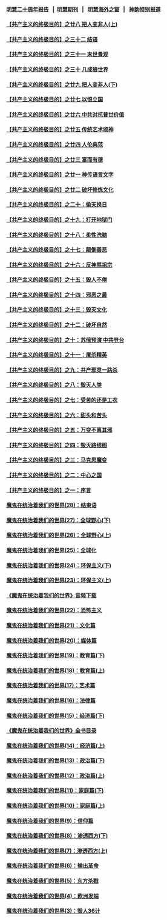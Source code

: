 #### [明慧二十周年报告](https://github.com/gfw-breaker/mh-reports/blob/master/README.md?t=07210720) &nbsp;&nbsp;|&nbsp;&nbsp;[明慧期刊](https://github.com/gfw-breaker/mh-qikan) &nbsp;&nbsp;|&nbsp;&nbsp; [明慧海外之窗](https://github.com/gfw-breaker/mh-news/blob/master/README.md?t=07210720) &nbsp;&nbsp;|&nbsp;&nbsp; [神韵特别报道](https://github.com/gfw-breaker/mh-news/blob/master/shenyun.md?t=07210720) 

#### [【共产主义的终极目的】之廿八 把人变非人(上)](../pages/nsc422/n11340492.md?t=07210720) 

#### [【共产主义的终极目的】之三十二 结语](../pages/nsc422/n11360535.md?t=07210720) 

#### [【共产主义的终极目的】之三十一 末世景观](../pages/nsc422/n11351129.md?t=07210720) 

#### [【共产主义的终极目的】之三十 几成狼世界](../pages/nsc422/n11348280.md?t=07210720) 

#### [【共产主义的终极目的】之廿九 把人变非人(下)](../pages/nsc422/n11344140.md?t=07210720) 

#### [【共产主义的终极目的】之廿七 以恨立国](../pages/nsc422/n11336944.md?t=07210720) 

#### [【共产主义的终极目的】之廿六 中共对抗普世价值](../pages/nsc422/n11324785.md?t=07210720) 

#### [【共产主义的终极目的】之廿五 传统艺术颂神](../pages/nsc422/n11296396.md?t=07210720) 

#### [【共产主义的终极目的】之廿四 人伦典范](../pages/nsc422/n11296397.md?t=07210720) 

#### [【共产主义的终极目的】之廿三 富而有德](../pages/nsc422/n11283598.md?t=07210720) 

#### [【共产主义的终极目的】之廿一 神传语言文字](../pages/nsc422/n11263265.md?t=07210720) 

#### [【共产主义的终极目的】之廿二 破坏修炼文化](../pages/nsc422/n11245728.md?t=07210720) 

#### [【共产主义的终极目的】之二十：偷天换日](../pages/nsc422/n11238846.md?t=07210720) 

#### [【共产主义的终极目的】之十九：打开地狱门](../pages/nsc422/n11206376.md?t=07210720) 

#### [【共产主义的终极目的】之十八：柔性洗脑](../pages/nsc422/n11199994.md?t=07210720) 

#### [【共产主义的终极目的】之十七：颠倒善恶](../pages/nsc422/n11179782.md?t=07210720) 

#### [【共产主义的终极目的】之十六：反神骂祖宗](../pages/nsc422/n11166798.md?t=07210720) 

#### [【共产主义的终极目的】之十五：毁人不倦](../pages/nsc422/n11166792.md?t=07210720) 

#### [【共产主义的终极目的】之十四：邪恶之最](../pages/nsc422/n11150249.md?t=07210720) 

#### [【共产主义的终极目的】之十三：毁灭文化](../pages/nsc422/n11135227.md?t=07210720) 

#### [【共产主义的终极目的】之十二：破坏自然](../pages/nsc422/n11135214.md?t=07210720) 

#### [【共产主义的终极目的】之十：苏俄预演 中共登台](../pages/nsc422/n11118424.md?t=07210720) 

#### [【共产主义的终极目的】之十一：屠杀精英](../pages/nsc422/n11118442.md?t=07210720) 

#### [【共产主义的终极目的】之九：共产邪灵一路杀](../pages/nsc422/n11114139.md?t=07210720) 

#### [【共产主义的终极目的】之八：毁灭人类](../pages/nsc422/n11108503.md?t=07210720) 

#### [【共产主义的终极目的】之七：受苦的还是工农](../pages/nsc422/n11101809.md?t=07210720) 

#### [【共产主义的终极目的】之六：甜头和苦头](../pages/nsc422/n11096971.md?t=07210720) 

#### [【共产主义的终极目的】之五：万变不离其邪](../pages/nsc422/n11091285.md?t=07210720) 

#### [【共产主义的终极目的】之四：毁灭路线图](../pages/nsc422/n11086284.md?t=07210720) 

#### [【共产主义的终极目的】之三：马克思魔变](../pages/nsc422/n11061941.md?t=07210720) 

#### [【共产主义的终极目的】之二：中心之国](../pages/nsc422/n11047728.md?t=07210720) 

#### [【共产主义的终极目的】之一：序言](../pages/nsc422/n11086077.md?t=07210720) 

#### [魔鬼在统治着我们的世界(28)：结束语](../pages/nsc422/n10936246.md?t=07210720) 

#### [魔鬼在统治着我们的世界(27)：全球野心(下)](../pages/nsc422/n10928319.md?t=07210720) 

#### [魔鬼在统治着我们的世界(26)：全球野心(上)](../pages/nsc422/n10900318.md?t=07210720) 

#### [魔鬼在统治着我们的世界(25)：全球化](../pages/nsc422/n10788205.md?t=07210720) 

#### [魔鬼在统治着我们的世界(24)：环保主义(下)](../pages/nsc422/n10695307.md?t=07210720) 

#### [魔鬼在统治着我们的世界(23)：环保主义(上)](../pages/nsc422/n10688613.md?t=07210720) 

#### [《魔鬼在统治着我们的世界》音频下载](../pages/nsc422/n10635553.md?t=07210720) 

#### [魔鬼在统治着我们的世界(22)：恐怖主义](../pages/nsc422/n10614727.md?t=07210720) 

#### [魔鬼在统治着我们的世界(21)：文化篇](../pages/nsc422/n10597706.md?t=07210720) 

#### [魔鬼在统治着我们的世界(20)：媒体篇](../pages/nsc422/n10586579.md?t=07210720) 

#### [魔鬼在统治着我们的世界(19)：教育篇(下)](../pages/nsc422/n10564808.md?t=07210720) 

#### [魔鬼在统治着我们的世界(18)：教育篇(上)](../pages/nsc422/n10526970.md?t=07210720) 

#### [魔鬼在统治着我们的世界(17)：艺术篇](../pages/nsc422/n10499093.md?t=07210720) 

#### [魔鬼在统治着我们的世界(16)：法律篇](../pages/nsc422/n10485969.md?t=07210720) 

#### [魔鬼在统治着我们的世界(15)：经济篇(下)](../pages/nsc422/n10469975.md?t=07210720) 

#### [《魔鬼在统治着我们的世界》全书目录](../pages/nsc422/n10464261.md?t=07210720) 

#### [魔鬼在统治着我们的世界(14)：经济篇(上)](../pages/nsc422/n10457370.md?t=07210720) 

#### [魔鬼在统治着我们的世界(13)：政治篇(下)](../pages/nsc422/n10448270.md?t=07210720) 

#### [魔鬼在统治着我们的世界(12)：政治篇(上)](../pages/nsc422/n10444576.md?t=07210720) 

#### [魔鬼在统治着我们的世界(11)：家庭篇(下)](../pages/nsc422/n10440961.md?t=07210720) 

#### [魔鬼在统治着我们的世界(10)：家庭篇(上)](../pages/nsc422/n10435448.md?t=07210720) 

#### [魔鬼在统治着我们的世界(9)：信仰篇](../pages/nsc422/n10432159.md?t=07210720) 

#### [魔鬼在统治着我们的世界(8)：渗透西方(下)](../pages/nsc422/n10429603.md?t=07210720) 

#### [魔鬼在统治着我们的世界(7)：渗透西方(上)](../pages/nsc422/n10426013.md?t=07210720) 

#### [魔鬼在统治着我们的世界(6)：输出革命](../pages/nsc422/n10421536.md?t=07210720) 

#### [魔鬼在统治着我们的世界(5)：东方杀戮](../pages/nsc422/n10417707.md?t=07210720) 

#### [魔鬼在统治着我们的世界(4)：欧洲发端](../pages/nsc422/n10414890.md?t=07210720) 

#### [魔鬼在统治着我们的世界(3)：毁人36计](../pages/nsc422/n10411583.md?t=07210720) 

